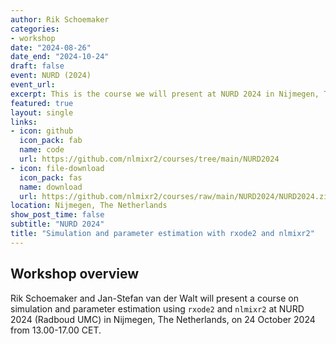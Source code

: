 ```yaml
---
author: Rik Schoemaker
categories:
- workshop
date: "2024-08-26"
date_end: "2024-10-24"
draft: false
event: NURD (2024)
event_url: 
excerpt: This is the course we will present at NURD 2024 in Nijmegen, The Netherlands.
featured: true
layout: single
links:
- icon: github
  icon_pack: fab
  name: code
  url: https://github.com/nlmixr2/courses/tree/main/NURD2024
- icon: file-download
  icon_pack: fas
  name: download
  url: https://github.com/nlmixr2/courses/raw/main/NURD2024/NURD2024.zip
location: Nijmegen, The Netherlands
show_post_time: false
subtitle: "NURD 2024"
title: "Simulation and parameter estimation with rxode2 and nlmixr2"
---
```


## Workshop overview 

Rik Schoemaker and Jan-Stefan van der Walt will present a course on simulation and parameter estimation using `rxode2` and `nlmixr2` at NURD 2024 (Radboud UMC) in Nijmegen, The Netherlands, on 24 October 2024 from 13.00-17.00 CET. 

